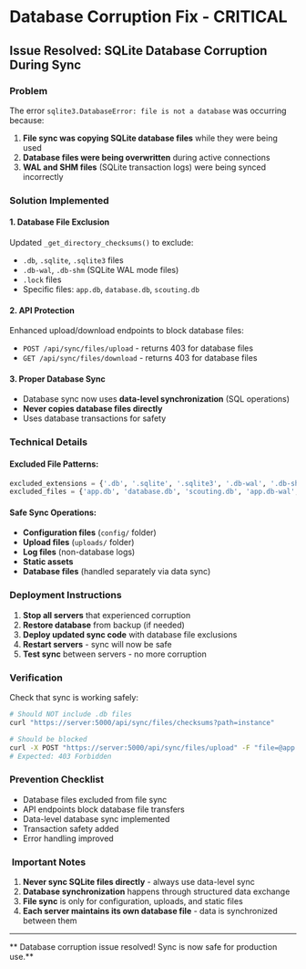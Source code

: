 #  Database Corruption Fix - CRITICAL

## Issue Resolved: SQLite Database Corruption During Sync

###  **Problem**
The error `sqlite3.DatabaseError: file is not a database` was occurring because:

1. **File sync was copying SQLite database files** while they were being used
2. **Database files were being overwritten** during active connections
3. **WAL and SHM files** (SQLite transaction logs) were being synced incorrectly

###  **Solution Implemented**

#### 1. **Database File Exclusion**
Updated `_get_directory_checksums()` to exclude:
- `.db`, `.sqlite`, `.sqlite3` files
- `.db-wal`, `.db-shm` (SQLite WAL mode files)
- `.lock` files
- Specific files: `app.db`, `database.db`, `scouting.db`

#### 2. **API Protection**
Enhanced upload/download endpoints to block database files:
- `POST /api/sync/files/upload` - returns 403 for database files
- `GET /api/sync/files/download` - returns 403 for database files

#### 3. **Proper Database Sync**
- Database sync now uses **data-level synchronization** (SQL operations)
- **Never copies database files directly**
- Uses database transactions for safety

###  **Technical Details**

#### Excluded File Patterns:
```python
excluded_extensions = {'.db', '.sqlite', '.sqlite3', '.db-wal', '.db-shm', '.lock'}
excluded_files = {'app.db', 'database.db', 'scouting.db', 'app.db-wal', 'app.db-shm'}
```

#### Safe Sync Operations:
-  **Configuration files** (`config/` folder)
-  **Upload files** (`uploads/` folder) 
-  **Log files** (non-database logs)
-  **Static assets**
-  **Database files** (handled separately via data sync)

###  **Deployment Instructions**

1. **Stop all servers** that experienced corruption
2. **Restore database** from backup (if needed)
3. **Deploy updated sync code** with database file exclusions
4. **Restart servers** - sync will now be safe
5. **Test sync** between servers - no more corruption

###  **Verification**

Check that sync is working safely:
```bash
# Should NOT include .db files
curl "https://server:5000/api/sync/files/checksums?path=instance"

# Should be blocked
curl -X POST "https://server:5000/api/sync/files/upload" -F "file=@app.db"
# Expected: 403 Forbidden
```

###  **Prevention Checklist**

-  Database files excluded from file sync
-  API endpoints block database file transfers  
-  Data-level database sync implemented
-  Transaction safety added
-  Error handling improved

### ️ **Important Notes**

1. **Never sync SQLite files directly** - always use data-level sync
2. **Database synchronization** happens through structured data exchange
3. **File sync** is only for configuration, uploads, and static files
4. **Each server maintains its own database file** - data is synchronized between them

---

** Database corruption issue resolved! Sync is now safe for production use.**
